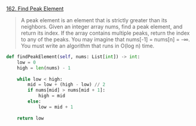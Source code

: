 [162. Find Peak Element](https://leetcode.com/problems/find-peak-element)

> A peak element is an element that is strictly greater than its neighbors.
> Given an integer array nums, find a peak element, and return its index. If the array contains multiple peaks, return the index to any of the peaks.
> You may imagine that nums[-1] = nums[n] = -∞.
> You must write an algorithm that runs in O(log n) time.

```python
def findPeakElement(self, nums: List[int]) -> int:
    low = 0
    high = len(nums) - 1
    
    while low < high:
        mid = low + (high - low) // 2
        if nums[mid] > nums[mid + 1]:
            high = mid
        else:
            low = mid + 1
        
    return low
```